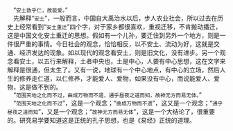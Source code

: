 &emsp;“``安土敦乎仁，故能爱。``”<br>&emsp;先解释“``安土``”，一般而言，中国自大禹治水以后，步人农业社会，所以过去在历史上经常看到“``安土重迁``”四个字，对于家乡都很喜欢，重视迁移，不肯搬动播迁，这是中国文化安土重迁的思想。假如有一个儿孙，要迁住到另外一个地方，则是一件很严重的事情。今日社会的观念，恰恰相反，以不安土、流动为好，这就是交通、经济发达的现象。如以现代的观念看安土，则是旧文化，没有进步。另一个观念看安土，以五行来解释，土者中央也，土是中心，人要有中心思想，这在文字来解释是很通，但太生了。又有一说，地球有一个中心地点，有中心的立场，然后人生的修养走仁道，以仁修养，才能爱人、爱物，如果没有中心，而说能爱人、爱物，这是做不到的。<br>&emsp;“``范围天地之化而不过，曲成万物而不遗，通乎昼夜之道而知，故神无方而易无体。``”<br>&emsp;“``范围天地之化而不过``”，这是一个观念；“``曲成万物而不遗``”，这又是一个观念；“``通乎昼夜之道而知``”，又是一个观念；“``故神无方而易无体``”，这是一个大结论了，很重要的。研究易学要知道这是正统的孔子思想，也是《易经》正统的道理。<br>